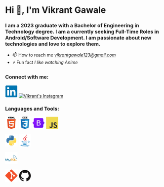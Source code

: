 # Hi 👋, I'm Vikrant Gawale

### I am a 2023 graduate with a Bachelor of Engineering in Technology degree. I am a currently seeking Full-Time Roles in Android/Software Development. I am passionate about new technologies and love to explore them.

- 📫 How to reach me *vikrantgawale123@gmail.com*
- ⚡ Fun fact *I like watching Anime*

### Connect with me:

[<img src="https://raw.githubusercontent.com/devicons/devicon/master/icons/linkedin/linkedin-original.svg" alt="vikrant's LinkedIn" width="40" height="40" />](https://www.linkedin.com/in/vikrantgawale/) [<img src="https://raw.githubusercontent.com/rahuldkjain/github-profile-readme-generator/master/src/images/icons/Social/instagram.svg" alt="Vikrant's Instagram" width="40" height="40" />](https://instagram.com/vikrantttt.01)

### Languages and Tools:

<img src="https://raw.githubusercontent.com/devicons/devicon/master/icons/html5/html5-original-wordmark.svg" alt="HTML" width="40" height="40" /> <img src="https://raw.githubusercontent.com/devicons/devicon/master/icons/css3/css3-original-wordmark.svg" alt="CSS" width="40" height="40" /> <img src="https://raw.githubusercontent.com/devicons/devicon/master/icons/bootstrap/bootstrap-original.svg" alt="Bootstrap" width="40" height="40" /> <img src="https://raw.githubusercontent.com/devicons/devicon/master/icons/javascript/javascript-original.svg" alt="Javascript" width="40" height="40" />

<img src="https://raw.githubusercontent.com/devicons/devicon/master/icons/python/python-original.svg" alt="Python" width="40" height="40" /> <img src="https://raw.githubusercontent.com/devicons/devicon/master/icons/java/java-original.svg" alt="Java" width="40" height="40" /> 

<img src="https://raw.githubusercontent.com/devicons/devicon/master/icons/mysql/mysql-original-wordmark.svg" alt="MySQL" width="40" height="40" /> 

<img src="https://raw.githubusercontent.com/devicons/devicon/master/icons/git/git-original.svg" alt="Git" width="40" height="40" /> <img src="https://raw.githubusercontent.com/devicons/devicon/master/icons/github/github-original.svg" alt="GitHub" width="40" height="40" />
